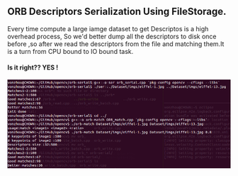 
## ORB Descriptors Serialization Using FileStorage.



Every time compute a large iamge dataset to get Descriptos is a high overhead process, So we'd better dump all the descriptors to disk once before ,so after we read the descriptors from the file and matching them.It is a turn from CPU bound to IO bound task.


#### Is it right?? YES !
![compare](orb_serial_test.png)

